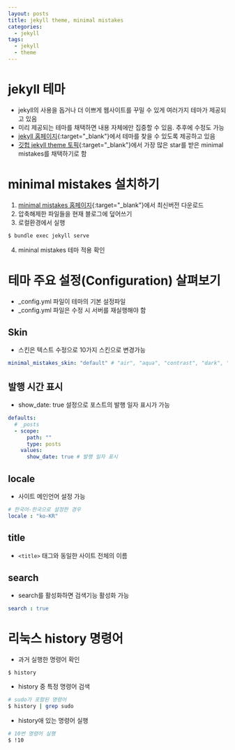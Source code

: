 ```yaml
---
layout: posts
title: jekyll theme, minimal mistakes
categories:
  - jekyll
tags:
  - jekyll
  - theme
---
```

# jekyll 테마
- jekyll의 사용을 돕거나 더 이쁘게 웹사이트를 꾸밀 수 있게 여러가지 테마가 제공되고 있음
- 미리 제공되는 테마를 채택하면 내용 자체에만 집중할 수 있음. 추후에 수정도 가능
- [jekyll 홈페이지](https://jekyllrb-ko.github.io/docs/themes/){:target="_blank"}에서 테마를 찾을 수 있도록 제공하고 있음
- [깃헙 jekyll theme 토픽](https://github.com/topics/jekyll-theme){:target="_blank"}에서 가장 많은 star를 받은 minimal mistakes를 채택하기로 함

# minimal mistakes 설치하기
1. [minimal mistakes 홈페이지](https://mmistakes.github.io/minimal-mistakes/){:target="_blank"}에서 최신버전 다운로드
2. 압축해제한 파일들을 현재 블로그에 덮어쓰기
3. 로컬환경에서 실행
```bash
$ bundle exec jekyll serve
```
4. mininal mistakes 테마 적용 확인

# 테마 주요 설정(Configuration) 살펴보기
- _config.yml 파일이 테마의 기본 설정파일
- _config.yml 파일은 수정 시 서버를 재실행해야 함

## Skin
- 스킨은 텍스트 수정으로 10가지 스킨으로 변경가능
```yml
minimal_mistakes_skin: "default" # "air", "aqua", "contrast", "dark", "dirt", "neon", "mint", "plum" "sunrise"
```

## 발행 시간 표시
- show_date: true 설정으로 포스트의 발행 일자 표시가 가능

```yml
defaults:
  # _posts
  - scope:
      path: ""
      type: posts
    values:
      show_date: true # 발행 일자 표시
```

## locale
- 사이트 메인언어 설정 가능
```yml
# 한국어-한국으로 설정한 경우
locale : "ko-KR"
```

## title
- `<title>` 태그와 동일한 사이트 전체의 이름

## search
- search를 활성화하면 검색기능 활성화 가능
```yml
search : true
```

# 리눅스 history 명령어
- 과거 실행한 명령어 확인
```
$ history
```
- history 중 특정 명령어 검색
```bash
# sudo가 포함된 명령어
$ history | grep sudo
```
- history애 있는 명령어 실행
```bash
# 10번 명령어 실행
$ !10
```
